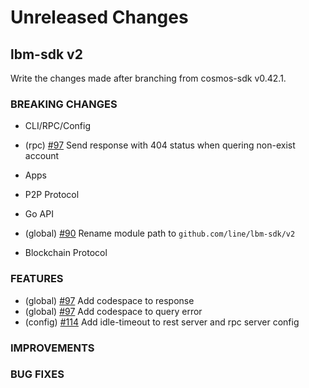 # Unreleased Changes

## lbm-sdk v2

Write the changes made after branching from cosmos-sdk v0.42.1.

### BREAKING CHANGES

- CLI/RPC/Config
* (rpc) [\#97](https://github.com/line/lbm-sdk/pull/97) Send response with 404 status when quering non-exist account

- Apps

- P2P Protocol

- Go API
* (global) [\#90](https://github.com/line/lbm-sdk/pull/90) Rename module path to `github.com/line/lbm-sdk/v2`

- Blockchain Protocol

### FEATURES
* (global) [\#97](https://github.com/line/lbm-sdk/pull/97) Add codespace to response
* (global) [\#97](https://github.com/line/lbm-sdk/pull/97) Add codespace to query error
* (config) [\#114](https://github.com/line/lbm-sdk/pull/114) Add idle-timeout to rest server and rpc server config

### IMPROVEMENTS

### BUG FIXES

